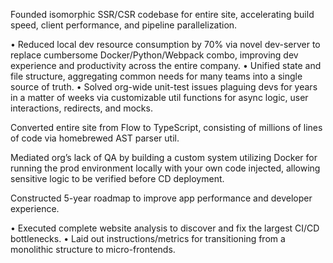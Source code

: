 Founded isomorphic SSR/CSR codebase for entire site, accelerating build speed, client performance, and pipeline parallelization.

• Reduced local dev resource consumption by 70% via novel dev-server to replace cumbersome Docker/Python/Webpack combo, improving dev experience and productivity across the entire company.
• Unified state and file structure, aggregating common needs for many teams into a single source of truth.
• Solved org-wide unit-test issues plaguing devs for years in a matter of weeks via customizable util functions for async logic, user interactions, redirects, and mocks.

Converted entire site from Flow to TypeScript, consisting of millions of lines of code via homebrewed AST parser util.

Mediated org’s lack of QA by building a custom system utilizing Docker for running the prod environment locally with your own code injected, allowing sensitive logic to be verified before CD deployment.

Constructed 5-year roadmap to improve app performance and developer experience.

• Executed complete website analysis to discover and fix the largest CI/CD bottlenecks.
• Laid out instructions/metrics for transitioning from a monolithic structure to micro-frontends.